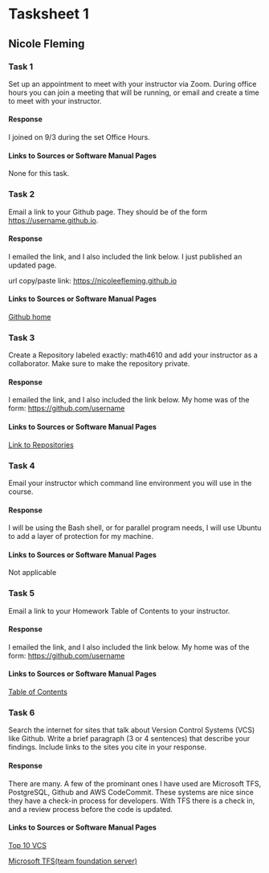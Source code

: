 # Tasksheet 1
## Nicole Fleming

### Task 1
Set up an appointment to meet with your instructor via Zoom. During office hours you can 
join a meeting that will be running, or email and create a time to meet with your instructor.

#### Response
I joined on 9/3 during the set Office Hours.
#### Links to Sources or Software Manual Pages
None for this task.

### Task 2
Email a link to your Github page. They should be of the form https://username.github.io.

#### Response 
 I emailed the link, and I also included the link below. I just published an updated page. 
 
 url copy/paste link: https://nicoleefleming.github.io
 
#### Links to Sources or Software Manual Pages
[Github home](https://nicoleefleming.github.io)

### Task 3
Create a Repository labeled exactly: math4610 and add your instructor as a collaborator. Make sure to make the repository private.
#### Response 
 I emailed the link, and I also included the link below. My home was of the form: https://github.com/username
#### Links to Sources or Software Manual Pages
[Link to Repositories](https://github.com/nicoleefleming?tab=repositories)

### Task 4
Email your instructor which command line environment you will use in the course.
#### Response 
I will be using the Bash shell, or for parallel program needs, I will use Ubuntu to add a layer of protection for my machine.
#### Links to Sources or Software Manual Pages
Not applicable

### Task 5
Email a link to your Homework Table of Contents to your instructor. 
#### Response 
I emailed the link, and I also included the link below. My home was of the form: https://github.com/username
#### Links to Sources or Software Manual Pages
[Table of Contents](https://github.com/nicoleefleming/math4610/blob/master/TableofContents.md)

### Task 6
Search the internet for sites that talk about Version Control Systems (VCS) like Github. 
Write a brief paragraph (3 or 4 sentences) that describe your findings. Include links to the sites you cite in your response.
#### Response 
There are many. A few of the prominant ones I have used are Microsoft TFS, PostgreSQL, Github and AWS CodeCommit. 
These systems are nice since they have a check-in process for developers. With TFS there is a check in, and a review process before the code is updated.
#### Links to Sources or Software Manual Pages
[Top 10 VCS](https://hackernoon.com/top-10-version-control-systems-4d314cf7adea)

[Microsoft TFS(team foundation server)](https://azure.microsoft.com/en-us/services/devops/server/)
